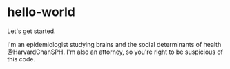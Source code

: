 # hello-world
Let's get started.

I'm an epidemiologist studying brains and the social determinants of health @HarvardChanSPH. I'm also an attorney, so you're right to be suspicious of this code.
